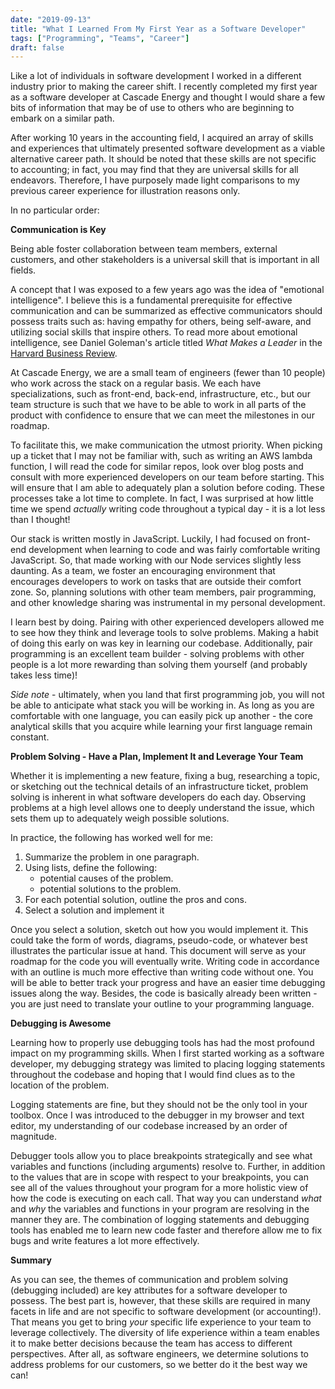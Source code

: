 ```yaml
---
date: "2019-09-13"
title: "What I Learned From My First Year as a Software Developer"
tags: ["Programming", "Teams", "Career"]
draft: false
---
```


Like a lot of individuals in software development I worked in a different industry prior to making the career shift. I recently completed my first year as a software developer at Cascade Energy and thought I would share a few bits of information that may be of use to others who are beginning to embark on a similar path.

After working 10 years in the accounting field, I acquired an array of skills and experiences that ultimately presented software development as a viable alternative career path. It should be noted that these skills are not specific to accounting; in fact, you may find that they are universal skills for all endeavors. Therefore, I have purposely made light comparisons to my previous career experience for illustration reasons only.

In no particular order:

**Communication is Key**

Being able foster collaboration between team members, external customers, and other stakeholders is a universal skill that is important in all fields.

A concept that I was exposed to a few years ago was the idea of "emotional intelligence". I believe this is a fundamental prerequisite for effective communication and can be summarized as effective communicators should possess traits such as: having empathy for others, being self-aware, and utilizing social skills that inspire others. To read more about emotional intelligence, see Daniel Goleman's article titled _What Makes a Leader_ in the [Harvard Business Review](https://hbr.org/2004/01/what-makes-a-leader).

At Cascade Energy, we are a small team of engineers (fewer than 10 people) who work across the stack on a regular basis. We each have specializations, such as front-end, back-end, infrastructure, etc., but our team structure is such that we have to be able to work in all parts of the product with confidence to ensure that we can meet the milestones in our roadmap.

To facilitate this, we make communication the utmost priority. When picking up a ticket that I may not be familiar with, such as writing an AWS lambda function, I will read the code for similar repos, look over blog posts and consult with more experienced developers on our team before starting. This will ensure that I am able to adequately plan a solution before coding. These processes take a lot time to complete. In fact, I was surprised at how little time we spend _actually_ writing code throughout a typical day - it is a lot less than I thought!

Our stack is written mostly in JavaScript. Luckily, I had focused on front-end development when learning to code and was fairly comfortable writing JavaScript. So, that made working with our Node services slightly less daunting. As a team, we foster an encouraging environment that encourages developers to work on tasks that are outside their comfort zone. So, planning solutions with other team members, pair programming, and other knowledge sharing was instrumental in my personal development.

I learn best by doing. Pairing with other experienced developers allowed me to see how they think and leverage tools to solve problems. Making a habit of doing this early on was key in learning our codebase. Additionally, pair programming is an excellent team builder - solving problems with other people is a lot more rewarding than solving them yourself (and probably takes less time)!

_Side note_ - ultimately, when you land that first programming job, you will not be able to anticipate what stack you will be working in. As long as you are comfortable with one language, you can easily pick up another - the core analytical skills that you acquire while learning your first language remain constant.

**Problem Solving - Have a Plan, Implement It and Leverage Your Team**

Whether it is implementing a new feature, fixing a bug, researching a topic, or sketching out the technical details of an infrastructure ticket, problem solving is inherent in what software developers do each day. Observing problems at a high level allows one to deeply understand the issue, which sets them up to adequately weigh possible solutions.

In practice, the following has worked well for me:

1. Summarize the problem in one paragraph.
2. Using lists, define the following:
   - potential causes of the problem.
   - potential solutions to the problem.
3. For each potential solution, outline the pros and cons.
4. Select a solution and implement it

Once you select a solution, sketch out how you would implement it. This could take the form of words, diagrams, pseudo-code, or whatever best illustrates the particular issue at hand. This document will serve as your roadmap for the code you will eventually write. Writing code in accordance with an outline is much more effective than writing code without one. You will be able to better track your progress and have an easier time debugging issues along the way. Besides, the code is basically already been written - you are just need to translate your outline to your programming language.

**Debugging is Awesome**

Learning how to properly use debugging tools has had the most profound impact on my programming skills. When I first started working as a software developer, my debugging strategy was limited to placing logging statements throughout the codebase and hoping that I would find clues as to the location of the problem.

Logging statements are fine, but they should not be the only tool in your toolbox. Once I was introduced to the debugger in my browser and text editor, my understanding of our codebase increased by an order of magnitude.

Debugger tools allow you to place breakpoints strategically and see what variables and functions (including arguments) resolve to. Further, in addition to the values that are in scope with respect to your breakpoints, you can see all of the values throughout your program for a more holistic view of how the code is executing on each call. That way you can understand _what_ and _why_ the variables and functions in your program are resolving in the manner they are. The combination of logging statements and debugging tools has enabled me to learn new code faster and therefore allow me to fix bugs and write features a lot more effectively.

**Summary**

As you can see, the themes of communication and problem solving (debugging included) are key attributes for a software developer to possess. The best part is, however, that these skills are required in many facets in life and are not specific to software development (or accounting!). That means you get to bring _your_ specific life experience to your team to leverage collectively. The diversity of life experience within a team enables it to make better decisions because the team has access to different perspectives. After all, as software engineers, we determine solutions to address problems for our customers, so we better do it the best way we can!
